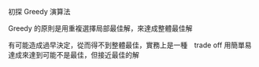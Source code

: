 初探 Greedy 演算法

Greedy 的原則是用重複選擇局部最佳解，來達成整體最佳解

有可能造成過早決定，從而得不到整體最佳，實務上是一種　trade off 
用簡單易達成來達到可能不是最佳，但接近最佳的解